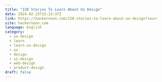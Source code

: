 ```yaml
---
title: "220 Stories To Learn About Ux Design"
date: 2024-02-23T15:13:37Z
link: https://hackernoon.com/220-stories-to-learn-about-ux-design?source=rss&utm_medium=RSS&utm_source=news.12bit.vn
site: hackernoon.com
language: English
category:
  - ux-design
  - learn
  - learn-ux-design
  - ux
  - design
  - ui-design
  - web-design
  - product-design
draft: false
---
```

